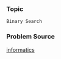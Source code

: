 ### Topic

    Binary Search

### Problem Source

[informatics](http://informatics.mccme.ru/mod/statements/view3.php?id=192&chapterid=4#1)
